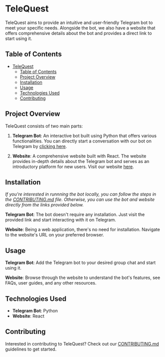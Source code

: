 # TeleQuest

TeleQuest aims to provide an intuitive and user-friendly Telegram bot to meet your specific needs. Alongside the bot, we also have a website that offers comprehensive details about the bot and provides a direct link to start using it.

## Table of Contents
- [TeleQuest](#telequest)
  - [Table of Contents](#table-of-contents)
  - [Project Overview](#project-overview)
  - [Installation](#installation)
  - [Usage](#usage)
  - [Technologies Used](#technologies-used)
  - [Contributing](#contributing)

## Project Overview

TeleQuest consists of two main parts:

1. **Telegram Bot**: An interactive bot built using Python that offers various functionalities. You can directly start a conversation with our bot on Telegram by [clicking here](#link-to-the-telegram-bot).

2. **Website**: A comprehensive website built with React. The website provides in-depth details about the Telegram bot and serves as an introductory platform for new users. Visit our website [here](#link-to-the-website).

## Installation

  *If you're interested in runnning the bot locally, you can follow the steps in the [CONTRIBUTING.md](CONTRIBUTING.md) file. Otherwise, you can use the bot and website directly from the links provided below.*

**Telegram Bot**:
The bot doesn't require any installation. Just visit the provided link and start interacting with it on Telegram.

**Website**:
Being a web application, there's no need for installation. Navigate to the website's URL on your preferred browser.

## Usage

**Telegram Bot**:
Add the Telegram bot to your desired group chat and start using it.

**Website**:
Browse through the website to understand the bot's features, see FAQs, user guides, and any other resources.

## Technologies Used

- **Telegram Bot**: Python
- **Website**: React

## Contributing

Interested in contributing to TeleQuest? Check out our [CONTRIBUTING.md](CONTRIBUTING.md) guidelines to get started.